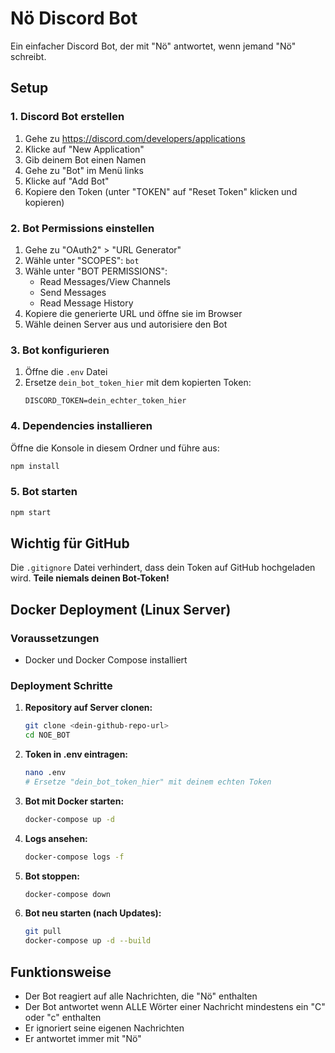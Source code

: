 # Nö Discord Bot

Ein einfacher Discord Bot, der mit "Nö" antwortet, wenn jemand "Nö" schreibt.

## Setup

### 1. Discord Bot erstellen

1. Gehe zu https://discord.com/developers/applications
2. Klicke auf "New Application"
3. Gib deinem Bot einen Namen
4. Gehe zu "Bot" im Menü links
5. Klicke auf "Add Bot"
6. Kopiere den Token (unter "TOKEN" auf "Reset Token" klicken und kopieren)

### 2. Bot Permissions einstellen

1. Gehe zu "OAuth2" > "URL Generator"
2. Wähle unter "SCOPES": `bot`
3. Wähle unter "BOT PERMISSIONS":
   - Read Messages/View Channels
   - Send Messages
   - Read Message History
4. Kopiere die generierte URL und öffne sie im Browser
5. Wähle deinen Server aus und autorisiere den Bot

### 3. Bot konfigurieren

1. Öffne die `.env` Datei
2. Ersetze `dein_bot_token_hier` mit dem kopierten Token:
   ```
   DISCORD_TOKEN=dein_echter_token_hier
   ```

### 4. Dependencies installieren

Öffne die Konsole in diesem Ordner und führe aus:
```bash
npm install
```

### 5. Bot starten

```bash
npm start
```

## Wichtig für GitHub

Die `.gitignore` Datei verhindert, dass dein Token auf GitHub hochgeladen wird. **Teile niemals deinen Bot-Token!**

## Docker Deployment (Linux Server)

### Voraussetzungen
- Docker und Docker Compose installiert

### Deployment Schritte

1. **Repository auf Server clonen:**
   ```bash
   git clone <dein-github-repo-url>
   cd NOE_BOT
   ```

2. **Token in .env eintragen:**
   ```bash
   nano .env
   # Ersetze "dein_bot_token_hier" mit deinem echten Token
   ```

3. **Bot mit Docker starten:**
   ```bash
   docker-compose up -d
   ```

4. **Logs ansehen:**
   ```bash
   docker-compose logs -f
   ```

5. **Bot stoppen:**
   ```bash
   docker-compose down
   ```

6. **Bot neu starten (nach Updates):**
   ```bash
   git pull
   docker-compose up -d --build
   ```

## Funktionsweise

- Der Bot reagiert auf alle Nachrichten, die "Nö" enthalten
- Der Bot antwortet wenn ALLE Wörter einer Nachricht mindestens ein "C" oder "c" enthalten
- Er ignoriert seine eigenen Nachrichten
- Er antwortet immer mit "Nö"
